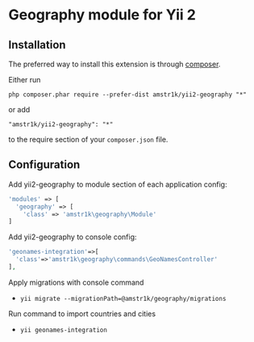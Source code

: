 Geography module for Yii 2
========================================================

Installation
------------

The preferred way to install this extension is through [composer](http://getcomposer.org/download/).

Either run

```
php composer.phar require --prefer-dist amstr1k/yii2-geography "*"
```

or add

```
"amstr1k/yii2-geography": "*"
```

to the require section of your `composer.json` file.

Configuration
-------------

Add yii2-geography to module section of each application config:

```php
'modules' => [
  'geography' => [
    'class' => 'amstr1k\geography\Module'
]
```

Add yii2-geography to console config:

```php
'geonames-integration'=>[
  'class'=>'amstr1k\geography\commands\GeoNamesController'
],
```

Apply migrations with console command
- `yii migrate --migrationPath=@amstr1k/geography/migrations`

Run command to import countries and cities
- `yii geonames-integration`
